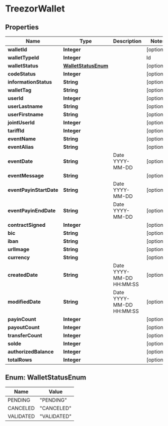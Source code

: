 
# TreezorWallet

## Properties
Name | Type | Description | Notes
------------ | ------------- | ------------- | -------------
**walletId** | **Integer** |  |  [optional]
**walletTypeId** | **Integer** | | Id | Description | |----|----| | 9 | Electronic Money Wallet | | 10 | Payment Account Wallet | | 13 | Mirror Wallet | | 14 | Electronic Money Card (Internal only) |  |  [optional]
**walletStatus** | [**WalletStatusEnum**](#WalletStatusEnum) |  |  [optional]
**codeStatus** | **Integer** |  |  [optional]
**informationStatus** | **String** |  |  [optional]
**walletTag** | **String** |  |  [optional]
**userId** | **Integer** |  |  [optional]
**userLastname** | **String** |  |  [optional]
**userFirstname** | **String** |  |  [optional]
**jointUserId** | **Integer** |  |  [optional]
**tariffId** | **Integer** |  |  [optional]
**eventName** | **String** |  |  [optional]
**eventAlias** | **String** |  |  [optional]
**eventDate** | **String** | Date YYYY-MM-DD |  [optional]
**eventMessage** | **String** |  |  [optional]
**eventPayinStartDate** | **String** | Date YYYY-MM-DD |  [optional]
**eventPayinEndDate** | **String** | Date YYYY-MM-DD |  [optional]
**contractSigned** | **Integer** |  |  [optional]
**bic** | **String** |  |  [optional]
**iban** | **String** |  |  [optional]
**urlImage** | **String** |  |  [optional]
**currency** | **String** |  |  [optional]
**createdDate** | **String** | Date YYYY-MM-DD HH:MM:SS |  [optional]
**modifiedDate** | **String** | Date YYYY-MM-DD HH:MM:SS |  [optional]
**payinCount** | **Integer** |  |  [optional]
**payoutCount** | **Integer** |  |  [optional]
**transferCount** | **Integer** |  |  [optional]
**solde** | **Integer** |  |  [optional]
**authorizedBalance** | **Integer** |  |  [optional]
**totalRows** | **Integer** |  |  [optional]


<a name="WalletStatusEnum"></a>
## Enum: WalletStatusEnum
Name | Value
---- | -----
PENDING | &quot;PENDING&quot;
CANCELED | &quot;CANCELED&quot;
VALIDATED | &quot;VALIDATED&quot;



